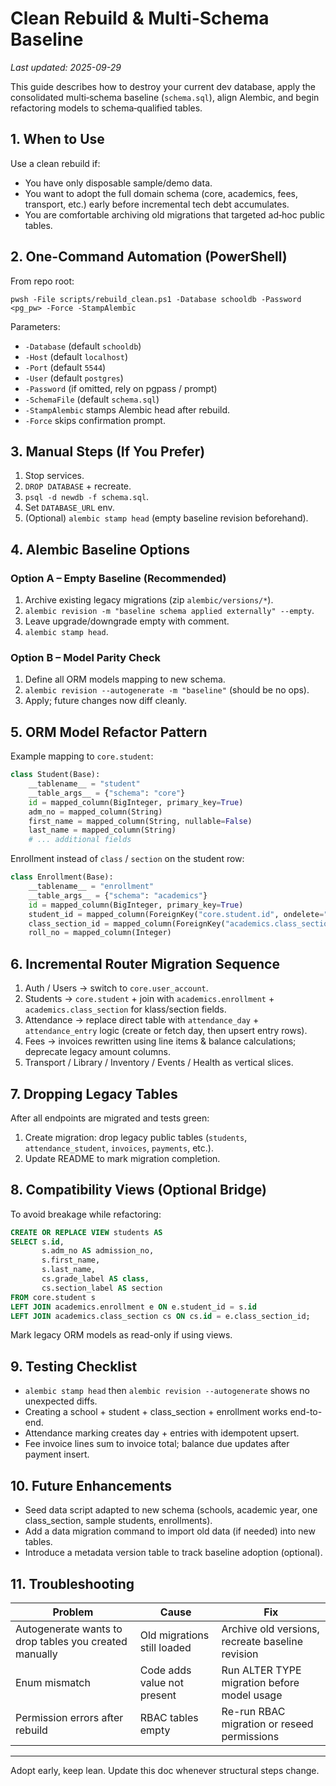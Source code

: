 # Clean Rebuild & Multi-Schema Baseline

_Last updated: 2025-09-29_

This guide describes how to destroy your current dev database, apply the consolidated multi‑schema baseline (`schema.sql`), align Alembic, and begin refactoring models to schema‑qualified tables.

## 1. When to Use
Use a clean rebuild if:
- You have only disposable sample/demo data.
- You want to adopt the full domain schema (core, academics, fees, transport, etc.) early before incremental tech debt accumulates.
- You are comfortable archiving old migrations that targeted ad‑hoc public tables.

## 2. One-Command Automation (PowerShell)

From repo root:
```
pwsh -File scripts/rebuild_clean.ps1 -Database schooldb -Password <pg_pw> -Force -StampAlembic
```
Parameters:
- `-Database` (default `schooldb`)
- `-Host` (default `localhost`)
- `-Port` (default `5544`)
- `-User` (default `postgres`)
- `-Password` (if omitted, rely on pgpass / prompt)
- `-SchemaFile` (default `schema.sql`)
- `-StampAlembic` stamps Alembic head after rebuild.
- `-Force` skips confirmation prompt.

## 3. Manual Steps (If You Prefer)
1. Stop services.
2. `DROP DATABASE` + recreate.
3. `psql -d newdb -f schema.sql`.
4. Set `DATABASE_URL` env.
5. (Optional) `alembic stamp head` (empty baseline revision beforehand).

## 4. Alembic Baseline Options
### Option A – Empty Baseline (Recommended)
1. Archive existing legacy migrations (zip `alembic/versions/*`).
2. `alembic revision -m "baseline schema applied externally" --empty`.
3. Leave upgrade/downgrade empty with comment.
4. `alembic stamp head`.

### Option B – Model Parity Check
1. Define all ORM models mapping to new schema.
2. `alembic revision --autogenerate -m "baseline"` (should be no ops).
3. Apply; future changes now diff cleanly.

## 5. ORM Model Refactor Pattern
Example mapping to `core.student`:
```python
class Student(Base):
    __tablename__ = "student"
    __table_args__ = {"schema": "core"}
    id = mapped_column(BigInteger, primary_key=True)
    adm_no = mapped_column(String)
    first_name = mapped_column(String, nullable=False)
    last_name = mapped_column(String)
    # ... additional fields
```
Enrollment instead of `class` / `section` on the student row:
```python
class Enrollment(Base):
    __tablename__ = "enrollment"
    __table_args__ = {"schema": "academics"}
    id = mapped_column(BigInteger, primary_key=True)
    student_id = mapped_column(ForeignKey("core.student.id", ondelete="CASCADE"))
    class_section_id = mapped_column(ForeignKey("academics.class_section.id", ondelete="CASCADE"))
    roll_no = mapped_column(Integer)
```

## 6. Incremental Router Migration Sequence
1. Auth / Users → switch to `core.user_account`.
2. Students → `core.student` + join with `academics.enrollment` + `academics.class_section` for klass/section fields.
3. Attendance → replace direct table with `attendance_day` + `attendance_entry` logic (create or fetch day, then upsert entry rows).
4. Fees → invoices rewritten using line items & balance calculations; deprecate legacy amount columns.
5. Transport / Library / Inventory / Events / Health as vertical slices.

## 7. Dropping Legacy Tables
After all endpoints are migrated and tests green:
1. Create migration: drop legacy public tables (`students`, `attendance_student`, `invoices`, `payments`, etc.).
2. Update README to mark migration completion.

## 8. Compatibility Views (Optional Bridge)
To avoid breakage while refactoring:
```sql
CREATE OR REPLACE VIEW students AS
SELECT s.id,
       s.adm_no AS admission_no,
       s.first_name,
       s.last_name,
       cs.grade_label AS class,
       cs.section_label AS section
FROM core.student s
LEFT JOIN academics.enrollment e ON e.student_id = s.id
LEFT JOIN academics.class_section cs ON cs.id = e.class_section_id;
```
Mark legacy ORM models as read-only if using views.

## 9. Testing Checklist
- `alembic stamp head` then `alembic revision --autogenerate` shows no unexpected diffs.
- Creating a school + student + class_section + enrollment works end-to-end.
- Attendance marking creates day + entries with idempotent upsert.
- Fee invoice lines sum to invoice total; balance due updates after payment insert.

## 10. Future Enhancements
- Seed data script adapted to new schema (schools, academic year, one class_section, sample students, enrollments).
- Add a data migration command to import old data (if needed) into new tables.
- Introduce a metadata version table to track baseline adoption (optional).

## 11. Troubleshooting
| Problem | Cause | Fix |
|---------|-------|-----|
| Autogenerate wants to drop tables you created manually | Old migrations still loaded | Archive old versions, recreate baseline revision |
| Enum mismatch | Code adds value not present | Run ALTER TYPE migration before model usage |
| Permission errors after rebuild | RBAC tables empty | Re-run RBAC migration or reseed permissions |

---
Adopt early, keep lean. Update this doc whenever structural steps change.

